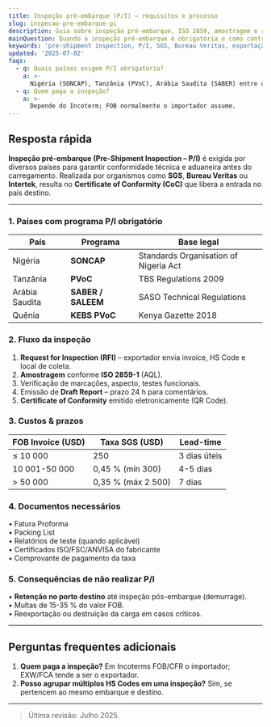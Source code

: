 ```yaml
---
title: Inspeção pré-embarque (P/I) – requisitos e processo
slug: inspecao-pre-embarque-pi
description: Guia sobre inspeção pré-embarque, ISO 2859, amostragem e relatórios de conformity.
mainQuestion: Quando a inspeção pré-embarque é obrigatória e como contratá-la?
keywords: 'pre-shipment inspection, P/I, SGS, Bureau Veritas, exportação'
updated: '2025-07-02'
faqs:
  - q: Quais países exigem P/I obrigatória?
    a: >-
      Nigéria (SONCAP), Tanzânia (PVoC), Arábia Saudita (SABER) entre outros.
  - q: Quem paga a inspeção?
    a: >-
      Depende do Incoterm; FOB normalmente o importador assume.
---
```


## Resposta rápida

**Inspeção pré-embarque (Pre-Shipment Inspection – P/I)** é exigida por diversos países para garantir conformidade técnica e aduaneira antes do carregamento. Realizada por organismos como **SGS**, **Bureau Veritas** ou **Intertek**, resulta no **Certificate of Conformity (CoC)** que libera a entrada no país destino.

---

### 1. Países com programa P/I obrigatório

| País           | Programa           | Base legal                            |
| -------------- | ------------------ | ------------------------------------- |
| Nigéria        | **SONCAP**         | Standards Organisation of Nigeria Act |
| Tanzânia       | **PVoC**           | TBS Regulations 2009                  |
| Arábia Saudita | **SABER / SALEEM** | SASO Technical Regulations            |
| Quênia         | **KEBS PVoC**      | Kenya Gazette 2018                    |

### 2. Fluxo da inspeção

1. **Request for Inspection (RFI)** – exportador envia invoice, HS Code e local de coleta.
2. **Amostragem** conforme **ISO 2859-1** (AQL).
3. Verificação de marcações, aspecto, testes funcionais.
4. Emissão de **Draft Report** – prazo 24 h para comentários.
5. **Certificate of Conformity** emitido eletronicamente (QR Code).

### 3. Custos & prazos

| FOB Invoice (USD) | Taxa SGS (USD)     | Lead-time    |
| ----------------- | ------------------ | ------------ |
| ≤ 10 000          | 250                | 3 dias úteis |
| 10 001-50 000     | 0,45 % (mín 300)   | 4-5 dias     |
| > 50 000          | 0,35 % (máx 2 500) | 7 dias       |

### 4. Documentos necessários

• Fatura Proforma  
• Packing List  
• Relatórios de teste (quando aplicável)  
• Certificados ISO/FSC/ANVISA do fabricante  
• Comprovante de pagamento da taxa

### 5. Consequências de não realizar P/I

• **Retenção no porto destino** até inspeção pós-embarque (demurrage).  
• Multas de 15-35 % do valor FOB.  
• Reexportação ou destruição da carga em casos críticos.

---

## Perguntas frequentes adicionais

1. **Quem paga a inspeção?** Em Incoterms FOB/CFR o importador; EXW/FCA tende a ser o exportador.
2. **Posso agrupar múltiplos HS Codes em uma inspeção?** Sim, se pertencem ao mesmo embarque e destino.

---

> Última revisão: Julho 2025.
